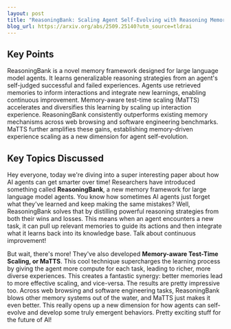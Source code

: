 ```yaml
---
layout: post 
title: "ReasoningBank: Scaling Agent Self-Evolving with Reasoning Memory"
blog_url: https://arxiv.org/abs/2509.25140?utm_source=tldrai 
---
```




## Key Points

ReasoningBank is a novel memory framework designed for large language model agents.
It learns generalizable reasoning strategies from an agent's self-judged successful and failed experiences.
Agents use retrieved memories to inform interactions and integrate new learnings, enabling continuous improvement.
Memory-aware test-time scaling (MaTTS) accelerates and diversifies this learning by scaling up interaction experience.
ReasoningBank consistently outperforms existing memory mechanisms across web browsing and software engineering benchmarks.
MaTTS further amplifies these gains, establishing memory-driven experience scaling as a new dimension for agent self-evolution.

## Key Topics Discussed

Hey everyone, today we're diving into a super interesting paper about how AI agents can get smarter over time! Researchers have introduced something called **ReasoningBank**, a new memory framework for large language model agents. You know how sometimes AI agents just forget what they've learned and keep making the same mistakes? Well, ReasoningBank solves that by distilling powerful reasoning strategies from both their wins and losses. This means when an agent encounters a new task, it can pull up relevant memories to guide its actions and then integrate what it learns back into its knowledge base. Talk about continuous improvement! 

But wait, there's more! They've also developed **Memory-aware Test-Time Scaling, or MaTTS**. This cool technique supercharges the learning process by giving the agent more compute for each task, leading to richer, more diverse experiences. This creates a fantastic synergy: better memories lead to more effective scaling, and vice-versa. The results are pretty impressive too. Across web browsing and software engineering tasks, ReasoningBank blows other memory systems out of the water, and MaTTS just makes it even better. This really opens up a new dimension for how agents can self-evolve and develop some truly emergent behaviors. Pretty exciting stuff for the future of AI!

